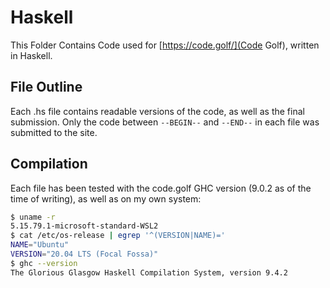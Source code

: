 # Haskell

This Folder Contains Code used for [https://code.golf/](Code Golf), written in Haskell.

## File Outline

Each .hs file contains readable versions of the code, as well as the final submission.
Only the code between `--BEGIN--` and `--END--` in each file was submitted to the site.

## Compilation

Each file has been tested with the code.golf GHC version (9.0.2 as of the time of writing), as well as on my own system:

```sh
$ uname -r
5.15.79.1-microsoft-standard-WSL2
$ cat /etc/os-release | egrep '^(VERSION|NAME)='
NAME="Ubuntu"
VERSION="20.04 LTS (Focal Fossa)"
$ ghc --version
The Glorious Glasgow Haskell Compilation System, version 9.4.2
```
